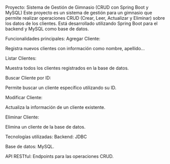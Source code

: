 Proyecto: Sistema de Gestión de Gimnasio (CRUD con Spring Boot y MySQL)
Este proyecto es un sistema de gestión para un gimnasio que permite realizar operaciones CRUD (Crear, Leer, Actualizar y Eliminar) sobre los datos de los clientes. Está desarrollado utilizando Spring Boot para el backend y MySQL como base de datos.

Funcionalidades principales:
Agregar Cliente:

Registra nuevos clientes con información como nombre, apellido...

Listar Clientes:

Muestra todos los clientes registrados en la base de datos.

Buscar Cliente por ID:

Permite buscar un cliente específico utilizando su ID.

Modificar Cliente:

Actualiza la información de un cliente existente.

Eliminar Cliente:

Elimina un cliente de la base de datos.

Tecnologías utilizadas:
Backend: JDBC

Base de datos: MySQL.

API RESTful: Endpoints para las operaciones CRUD.
